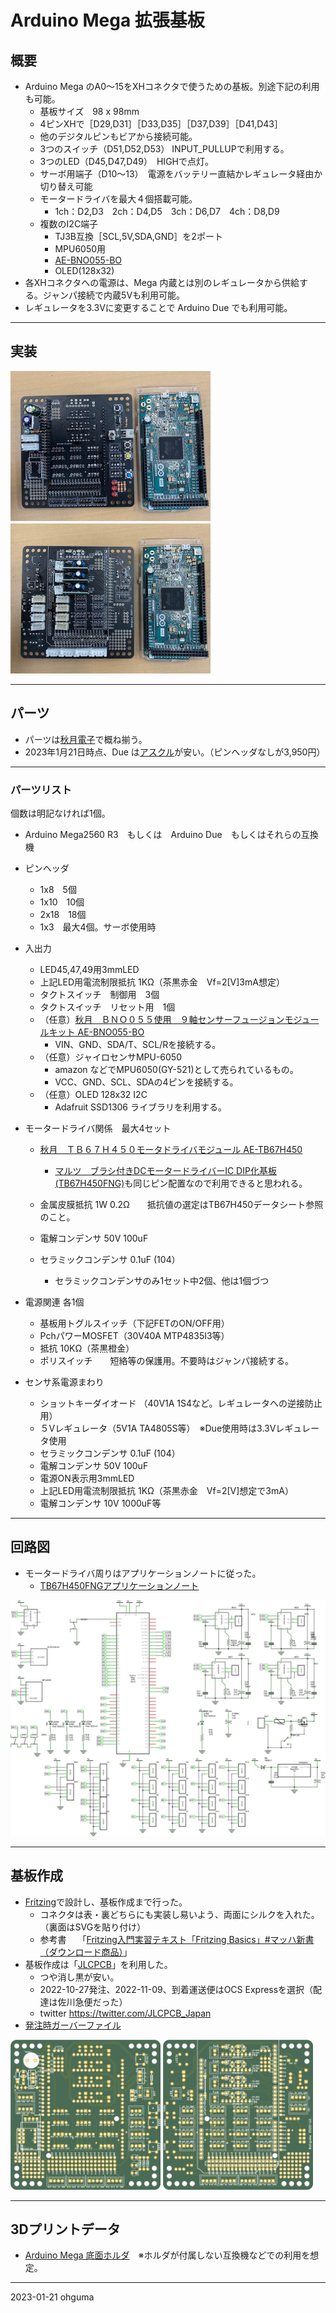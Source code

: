 # Arduino Mega 拡張基板

## 概要

+ Arduino Mega のA0～15をXHコネクタで使うための基板。別途下記の利用も可能。
  + 基板サイズ　98 x 98mm
  + 4ピンXHで［D29,D31］［D33,D35］［D37,D39］［D41,D43］
  + 他のデジタルピンもビアから接続可能。
  + 3つのスイッチ（D51,D52,D53） INPUT_PULLUPで利用する。
  + 3つのLED（D45,D47,D49）　HIGHで点灯。
  + サーボ用端子（D10～13）　電源をバッテリー直結かレギュレータ経由か切り替え可能
  + モータードライバを最大４個搭載可能。
    + 1ch：D2,D3　2ch：D4,D5　3ch：D6,D7　4ch：D8,D9
  + 複数のI2C端子
    + TJ3B互換［SCL,5V,SDA,GND］を2ポート
    + MPU6050用
    + [AE-BNO055-BO](https://akizukidenshi.com/catalog/g/gK-16996)
    + OLED(128x32)
+ 各XHコネクタへの電源は、Mega 内蔵とは別のレギュレータから供給する。ジャンパ接続で内蔵5Vも利用可能。
+ レギュレータを3.3Vに変更することで Arduino Due でも利用可能。
----

## 実装

<img src="./documents/board202210a.jpg" height="240px">　<img src="./documents/board202210b.jpg" height="240px">

----
## パーツ

+ パーツは[秋月電子](https://akizukidenshi.com/catalog/)で概ね揃う。
+ 2023年1月21日時点、Due は[アスクル](https://www.askul.co.jp/p/KA08233/)が安い。（ピンヘッダなしが3,950円）

----
### パーツリスト

個数は明記なければ1個。

+ Arduino Mega2560 R3　もしくは　Arduino Due　もしくはそれらの互換機
+ ピンヘッダ
  - 1x8　5個
  - 1x10　10個
  - 2x18　18個
  - 1x3　最大4個。サーボ使用時
+ 入出力 
  - LED45,47,49用3mmLED
  - 上記LED用電流制限抵抗 1KΩ（茶黒赤金　Vf=2[V]3mA想定）
  - タクトスイッチ　制御用　3個
  - タクトスイッチ　リセット用　1個
  - （任意）[秋月　ＢＮＯ０５５使用　９軸センサーフュージョンモジュールキット AE-BNO055-BO](https://akizukidenshi.com/catalog/g/gK-16996)
    - VIN、GND、SDA/T、SCL/Rを接続する。
  - （任意）ジャイロセンサMPU-6050
    - amazon などでMPU6050(GY-521)として売られているもの。
    - VCC、GND、SCL、SDAの4ピンを接続する。 
  - （任意）OLED 128x32 I2C
    - Adafruit SSD1306 ライブラリを利用する。

+ モータードライバ関係　最大4セット
  - [秋月　ＴＢ６７Ｈ４５０モータドライバモジュール AE-TB67H450](https://akizukidenshi.com/catalog/g/gK-14753/)
  
    - [マルツ　ブラシ付きDCモータードライバーIC DIP化基板(TB67H450FNG)](https://www.marutsu.co.jp/pc/i/1559301/)も同じピン配置なので利用できると思われる。
  - 金属皮膜抵抗 1W 0.2Ω　　抵抗値の選定はTB67H450データシート参照のこと。
  - 電解コンデンサ 50V 100uF
  - セラミックコンデンサ 0.1uF (104）
    - セラミックコンデンサのみ1セット中2個、他は1個づつ
+ 電源関連 各1個
  - 基板用トグルスイッチ（下記FETのON/OFF用）
  - PchパワーMOSFET（30V40A MTP4835I3等）
  - 抵抗 10KΩ（茶黒橙金）
  - ポリスイッチ　　短絡等の保護用。不要時はジャンパ接続する。
+ センサ系電源まわり
  - ショットキーダイオード （40V1A 1S4など。レギュレータへの逆接防止用）
  - ５Vレギュレータ（5V1A TA4805S等）　※Due使用時は3.3Vレギュレータ使用
  - セラミックコンデンサ 0.1uF (104）
  - 電解コンデンサ 50V 100uF
  - 電源ON表示用3mmLED
  - 上記LED用電流制限抵抗 1KΩ（茶黒赤金　Vf=2[V]想定で3mA）
  - 電解コンデンサ 10V 1000uF等

----
## 回路図

- モータードライバ周りはアプリケーションノートに従った。
  - [TB67H450FNGアプリケーションノート](https://akizukidenshi.com/download/ds/toshiba/TB67H450FNG_application_note_ja_20190510.pdf)

<img src="./documents/schema202210.png">

----
## 基板作成

+ [Fritzing](https://fritzing.org/)で設計し、基板作成まで行った。
  + コネクタは表・裏どちらにも実装し易いよう、両面にシルクを入れた。（裏面はSVGを貼り付け）
  + 参考書　 「[Fritzing入門実習テキスト「Fritzing Basics」#マッハ新書 （ダウンロード商品）](https://booth.pm/ja/items/1414214)」
+ 基板作成は「[JLCPCB](https://jlcpcb.com/)」を利用した。
  + つや消し黒が安い。
  + 2022-10-27発注、2022-11-09、到着運送便はOCS Expressを選択（配達は佐川急便だった）
  + twitter https://twitter.com/JLCPCB_Japan
+ [発注時ガーバーファイル](./pcb/robot_arduino_mega202210_AE-TB67H450.zip)

<img src="./pcb/robot_arduino_mega202210_top.png" width="240px"> <img src="./pcb/robot_arduino_mega202210_bottom.png" width="240px">

----
## 3Dプリントデータ
+ [Arduino Mega 底面ホルダ](./cad/mega_bottom.stl)　※ホルダが付属しない互換機などでの利用を想定。

----
2023-01-21 ohguma